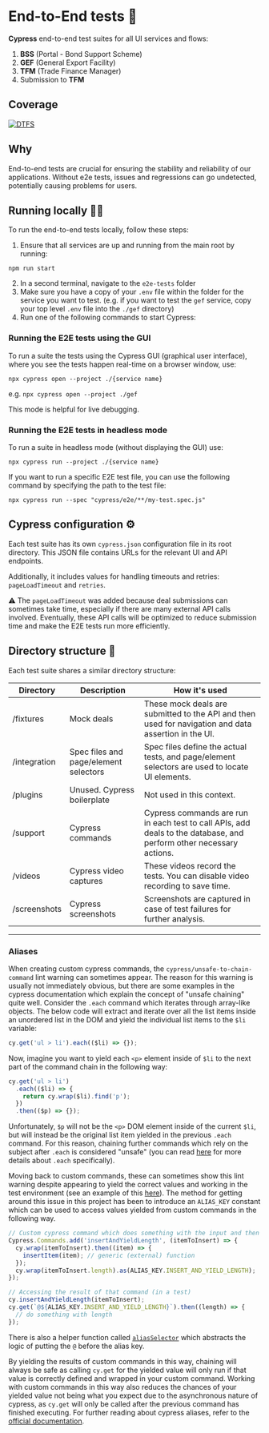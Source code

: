 # End-to-End tests 🧪

**Cypress** end-to-end test suites for all UI services and flows:

1. **BSS** (Portal - Bond Support Scheme)
2. **GEF** (General Export Facility)
3. **TFM** (Trade Finance Manager)
4. Submission to **TFM**

## Coverage

[![DTFS](https://img.shields.io/endpoint?url=https://cloud.cypress.io/badge/count/sefntb/main&style=for-the-badge&logo=cypress)](https://cloud.cypress.io/projects/sefntb/runs)

## Why

End-to-end tests are crucial for ensuring the stability and reliability of our applications. Without e2e tests, issues and regressions can go undetected, potentially causing problems for users.

## Running locally 🏃‍♂️

To run the end-to-end tests locally, follow these steps:

1. Ensure that all services are up and running from the main root by running:

```shell
npm run start
```

2. In a second terminal, navigate to the `e2e-tests` folder
3. Make sure you have a copy of your `.env` file within the folder for the service you want to test. (e.g. if you want to test the `gef` service, copy your top level `.env` file into the `./gef` directory)
4. Run one of the following commands to start Cypress:

### **Running the E2E tests using the GUI**

To run a suite the tests using the Cypress GUI (graphical user interface), where you see the tests happen real-time on a browser window, use:
```shell
npx cypress open --project ./{service name}
```
e.g. `npx cypress open --project ./gef`

This mode is helpful for live debugging.

### **Running the E2E tests in headless mode**

To run a suite in headless mode (without displaying the GUI) use:

```shell
npx cypress run --project ./{service name}
```

If you want to run a specific E2E test file, you can use the following command by specifying the path to the test file:

```shell
npx cypress run --spec "cypress/e2e/**/my-test.spec.js"
```

## Cypress configuration ⚙️

Each test suite has its own `cypress.json` configuration file in its root directory. This JSON file contains URLs for the relevant UI and API endpoints.

Additionally, it includes values for handling timeouts and retries: `pageLoadTimeout` and `retries`.

⚠️ The `pageLoadTimeout` was added because deal submissions can sometimes take time, especially if there are many external API calls involved. Eventually, these API calls will be optimized to reduce submission time and make the E2E tests run more efficiently.

## Directory structure 📂

Each test suite shares a similar directory structure:

| Directory    | Description                           | How it's used                                                                                                       |
| ------------ | ------------------------------------- | ------------------------------------------------------------------------------------------------------------------- |
| /fixtures    | Mock deals                            | These mock deals are submitted to the API and then used for navigation and data assertion in the UI.                |
| /integration | Spec files and page/element selectors | Spec files define the actual tests, and page/element selectors are used to locate UI elements.                      |
| /plugins     | Unused. Cypress boilerplate           | Not used in this context.                                                                                           |
| /support     | Cypress commands                      | Cypress commands are run in each test to call APIs, add deals to the database, and perform other necessary actions. |
| /videos      | Cypress video captures                | These videos record the tests. You can disable video recording to save time.                                        |
| /screenshots | Cypress screenshots                   | Screenshots are captured in case of test failures for further analysis.                                             |

---

### Aliases

When creating custom cypress commands, the `cypress/unsafe-to-chain-command` lint warning can sometimes appear. The reason for this warning is usually not immediately obvious, but there are some examples in the cypress documentation which explain the concept of "unsafe chaining" quite well. Consider the `.each` command which iterates through array-like objects. The below code will extract and iterate over all the list items inside an unordered list in the DOM and yield the individual list items to the `$li` variable:

```javascript
cy.get('ul > li').each(($li) => {});
```

Now, imagine you want to yield each `<p>` element inside of `$li` to the next part of the command chain in the following way:

```javascript
cy.get('ul > li')
  .each(($li) => {
    return cy.wrap($li).find('p');
  })
  .then(($p) => {});
```

Unfortunately, `$p` will not be the `<p>` DOM element inside of the current `$li`, but will instead be the original list item yielded in the previous `.each` command. For this reason, chaining further commands which rely on the subject after `.each` is considered "unsafe" (you can read [here](https://docs.cypress.io/api/commands/each) for more details about `.each` specifically).

Moving back to custom commands, these can sometimes show this lint warning despite appearing to yield the correct values and working in the test environment (see an example of this [here](https://github.com/cypress-io/cypress-example-kitchensink/issues/661)). The method for getting around this issue in this project has been to introduce an `ALIAS_KEY` constant which can be used to access values yielded from custom commands in the following way.

```javascript
// Custom cypress command which does something with the input and then yields a value
Cypress.Commands.add('insertAndYieldLength', (itemToInsert) => {
  cy.wrap(itemToInsert).then((item) => {
    insertItem(item); // generic (external) function
  });
  cy.wrap(itemToInsert.length).as(ALIAS_KEY.INSERT_AND_YIELD_LENGTH);
});

// Accessing the result of that command (in a test)
cy.insertAndYieldLength(itemToInsert);
cy.get(`@${ALIAS_KEY.INSERT_AND_YIELD_LENGTH}`).then((length) => {
  // do something with length
});
```

There is also a helper function called [`aliasSelector`](./support/alias-selector.js) which abstracts the logic of putting the `@` before the alias key.

By yielding the results of custom commands in this way, chaining will always be safe as calling `cy.get` for the yielded value will only run if that value is correctly defined and wrapped in your custom command. Working with custom commands in this way also reduces the chances of your yielded value not being what you expect due to the asynchronous nature of cypress, as `cy.get` will only be called after the previous command has finished executing. For further reading about cypress aliases, refer to the [official documentation](https://docs.cypress.io/guides/core-concepts/variables-and-aliases#Aliases).
